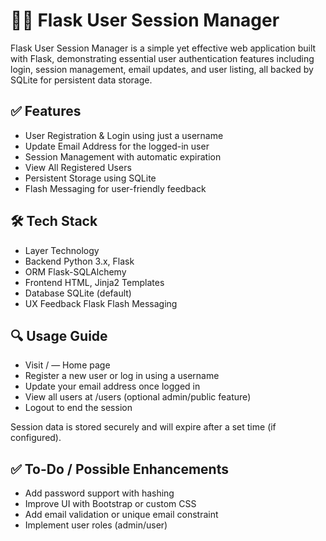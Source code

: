 # 🧑‍💻 Flask User Session Manager
Flask User Session Manager is a simple yet effective web application built with Flask, demonstrating essential user authentication features including login, session management, email updates, and user listing, all backed by SQLite for persistent data storage.

## ✅ Features
- User Registration & Login using just a username
- Update Email Address for the logged-in user
- Session Management with automatic expiration
- View All Registered Users
- Persistent Storage using SQLite
- Flash Messaging for user-friendly feedback

## 🛠 Tech Stack
- Layer	Technology
- Backend	Python 3.x, Flask
- ORM	Flask-SQLAlchemy
- Frontend	HTML, Jinja2 Templates
- Database	SQLite (default)
- UX Feedback	Flask Flash Messaging

## 🔍 Usage Guide
- Visit / — Home page
- Register a new user or log in using a username
- Update your email address once logged in
- View all users at /users (optional admin/public feature)
- Logout to end the session

Session data is stored securely and will expire after a set time (if configured).

## ✅ To-Do / Possible Enhancements
- Add password support with hashing
- Improve UI with Bootstrap or custom CSS
- Add email validation or unique email constraint
- Implement user roles (admin/user)

